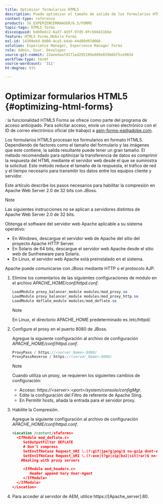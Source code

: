 ```yaml
---
title: Optimizar formularios HTML5
description: Puede optimizar el tamaño de salida de los formularios HTML5.
content-type: reference
products: SG_EXPERIENCEMANAGER/6.5/FORMS
topic-tags: hTML5_forms
discoiquuid: bdb9edc2-6a37-4d3f-97d5-0fc5664316be
feature: HTML5 Forms,Mobile Forms
exl-id: 14309ebd-8d00-4ca5-b4ab-44d80d97d066
solution: Experience Manager, Experience Manager Forms
role: Admin, User, Developer
source-git-commit: 22aeedaaf4171ad295199a989e659b6bf5ce9834
workflow-type: tm+mt
source-wordcount: '311'
ht-degree: 91%

---
```


# Optimizar formularios HTML5 {#optimizing-html-forms}

<span class="preview">: la funcionalidad HTML5 Forms se ofrece como parte del programa de acceso anticipado. Para solicitar acceso, envíe un correo electrónico con el ID de correo electrónico oficial (de trabajo) a aem-forms-ea@adobe.com.
</span>

Los formularios HTML5 procesan los formularios en formato HTML5. Dependiendo de factores como el tamaño del formulario y las imágenes que este contiene, la salida resultante puede tener un gran tamaño. El método recomendado para optimizar la transferencia de datos es comprimir la respuesta del HTML mediante el servidor web desde el que se suministra la solicitud. Este método reduce el tamaño de la respuesta, el tráfico de red y el tiempo necesario para transmitir los datos entre los equipos cliente y servidor.

Este artículo describe los pasos necesarios para habilitar la compresión en Apache Web Server 2.0 de 32 bits con JBoss.

>[!NOTE]
>
>Las siguientes instrucciones no se aplican a servidores distintos de Apache Web Server 2.0 de 32 bits.

Obtenga el software del servidor web Apache aplicable a su sistema operativo:

* En Windows, descargue el servidor web de Apache del sitio del proyecto Apache HTTP Server.
* En Solaris de 64 bits, descargue el servidor web Apache desde el sitio web de Sunfreeware para Solaris.
* En Linux, el servidor web Apache está preinstalado en el sistema.

Apache puede comunicarse con JBoss mediante HTTP o el protocolo AJP.

1. Elimine los comentarios de las siguientes configuraciones de módulo en el archivo *APACHE_HOME/conf/httpd.conf*.

   ```java
   LoadModule proxy_balancer_module modules/mod_proxy.so
   LoadModule proxy_balancer_module modules/mod_proxy_http.so
   LoadModule deflate_module modules/mod_deflate.so
   ```

   >[!NOTE]
   >
   >En Linux, el directorio APACHE_HOME predeterminado es /etc/httpd/.

1. Configure el proxy en el puerto 8080 de JBoss.

   Agregue la siguiente configuración al archivo de configuración *APACHE_HOME/conf/httpd.conf*.

   ```java
   ProxyPass / https://<server_Name>:8080/
   ProxyPassReverse / https://<server_Name>:8080/
   ```

   >[!NOTE]
   >
   >Cuando utiliza un proxy, se requieren los siguientes cambios de configuración:
   >
   >* Acceso: *https://&lt;server>:&lt;port>/system/console/configMgr*.
   >* Edite la configuración del Filtro de referente de Apache Sling.
   >* En Permitir hosts, añada la entrada para el servidor proxy.

1. Habilite la Compresión.

   Agregue la siguiente configuración al archivo de configuración *APACHE_HOME/conf/httpd.conf*.

   ```xml
   <Location /content/xfaforms>
     <IfModule mod_deflate.c>
        SetOutputFilter DEFLATE
        # Don't compress
        SetEnvIfNoCase Request_URI \.(?:gif|jpe?g|png)$ no-gzip dont-vary
        SetEnvIfNoCase Request_URI \.(?:exe|t?gz|zip|bz2|sit|rar)$ no-gzip dont-vary
       #Dealing with proxy servers
   
        <IfModule mod_headers.c>
           Header append Vary User-Agent
        </IfModule>
     </IfModule>
   </Location>
   ```

1. Para acceder al servidor de AEM, utilice https://[Apache_server]:80.
